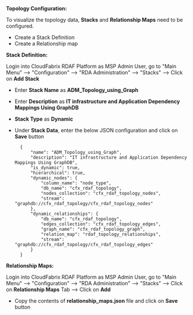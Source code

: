**Topology Configuration:**

To visualize the topology data, **Stacks** and **Relationship Maps** need to be configured.

  * Create a Stack Definition
  * Create a Relationship map

**Stack Definition:**

 Login into CloudFabrix RDAF Platform as MSP Admin User, go to "Main Menu" --> "Configuration" --> "RDA Administration" --> "Stacks" --> Click on **Add Stack**

 * Enter **Stack Name** as **ADM_Topology_using_Graph**

 * Enter **Description** as **IT infrastructure and Application Dependency Mappings Using GraphDB**

 * **Stack Type** as **Dynamic**

 * Under **Stack Data**, enter the below JSON configuration and click on **Save** button

    ```
      {
          "name": "ADM_Topology_using_Graph",
          "description": "IT infrastructure and Application Dependency Mappings Using GraphDB",
          "is_dynamic": true,
          "hierarchical": true,
          "dynamic_nodes": {
              "column_name": "node_type",
              "db_name": "cfx_rdaf_topology",
              "nodes_collection": "cfx_rdaf_topology_nodes",
              "stream": "graphdb://cfx_rdaf_topology/cfx_rdaf_topology_nodes"
          },
          "dynamic_relationships": {
              "db_name": "cfx_rdaf_topology",
              "edges_collection": "cfx_rdaf_topology_edges",
              "graph_name": "cfx_rdaf_topology_graph",
              "relation_map": "rdaf_topology_relationships",
              "stream": "graphdb://cfx_rdaf_topology/cfx_rdaf_topology_edges"
          }
      }

    ```

**Relationship Maps:**

  Login into CloudFabrix RDAF Platform as MSP Admin User, go to "Main Menu" --> "Configuration" --> "RDA Administration" --> "Stacks" --> Click on **Relationship Maps** Tab --> Click on **Add**

  * Copy the contents of **relationship_maps.json** file and click on **Save** button

